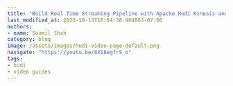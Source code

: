 ```yaml
---
title: "Build Real Time Streaming Pipeline with Apache Hudi Kinesis and Flink | Hands on Lab"
last_modified_at: 2023-10-13T16:54:38.964863-07:00
authors:
- name: Soumil Shah
category: blog
image: /assets/images/hudi-video-page-default.png
navigate: "https://youtu.be/8XS8egfrS_o"
tags:
- hudi
- video guides
---
```

